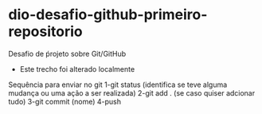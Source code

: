 # dio-desafio-github-primeiro-repositorio
Desafio de ṕrojeto sobre Git/GitHub

- Este trecho foi alterado localmente

Sequência para enviar no git
1-git status (identifica se teve alguma mudança ou uma ação a ser realizada)
2-git add . (se caso quiser adcionar tudo)
3-git commit (nome) 
4-push